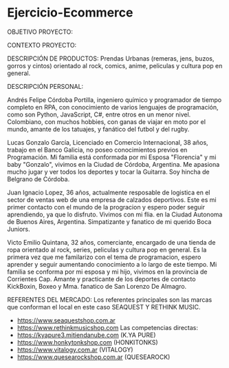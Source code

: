 # Ejercicio-Ecommerce
OBJETIVO PROYECTO:

CONTEXTO PROYECTO:

DESCRIPCIÓN DE PRODUCTOS: Prendas Urbanas (remeras, jens, buzos, gorros y cintos) orientado al rock, comics, anime, peliculas y cultura pop en general.

DESCRIPCIÓN PERSONAL:

Andrés Felipe Córdoba Portilla, ingeniero químico y programador de tiempo completo en RPA, con conocimiento de varios lenguajes de programación, como son Python, JavaScript, C#, entre otros en un menor nivel. Colombiano, con muchos hobbies, con ganas de viajar en moto por el mundo, amante de los tatuajes, y fanático del futbol y del rugby.

Lucas Gonzalo García, Licenciado en Comercio Internacional, 38 años, trabajo en el Banco Galicia, no poseo conocimientos previos en Programación. Mi familia está conformada por mi Esposa "Florencia" y mi baby "Gonzalo", vivimos en la Ciudad de Córdoba, Argentina. Me apasiona mucho jugar y ver todos los deportes y tocar la Guitarra. Soy hincha de Belgrano de Córdoba.

Juan Ignacio Lopez, 36 años, actualmente resposable de logistica en el sector de ventas web de una empresa de calzados deportivos. Este es mi primer contacto con el mundo de la progracion y espero poder seguir aprendiendo, ya que lo disfruto. Vivimos con mi flia. en la Ciudad Autonoma de Buenos Aires, Argentina. Simpatizante y fanatico de mi querido Boca Juniors.

Victo Emilio Quintana, 32 años, comerciante, encargado de una tienda de ropa orientado al rock, series, peliculas y cultura pop en general. Es la primera vez que me familarizo con el tema de programacion, espero aprender y seguir aumentando conocimiento a lo largo de este tiempo. Mi familia se conforma por mi esposa y mi hijo, vivimos en la provincia de Corrientes Cap. Amante y practicante de los deportes de contacto KickBoxin, Boxeo y Mma. fanatico de San Lorenzo De Almagro.

REFERENTES DEL MERCADO: Los referentes principales son las marcas que conforman el local en este caso SEAQUEST Y RETHINK MUSIC.
- https://www.seaquestshop.com.ar
- https://www.rethinkmusicshop.com
Las competencias directas:
- https://kyapure3.mitiendanube.com (K.YA PURE)
- https://www.honkytonkshop.com (HONKITONKS)
- https://www.vitalogy.com.ar (VITALOGY)
- https://www.quesearockshop.com.ar (QUESEAROCK)

